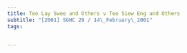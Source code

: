```yaml
---
title: Teo Lay Swee and Others v Teo Siew Eng and Others 
subtitle: "[2001] SGHC 29 / 14\_February\_2001"
tags:


---
```


